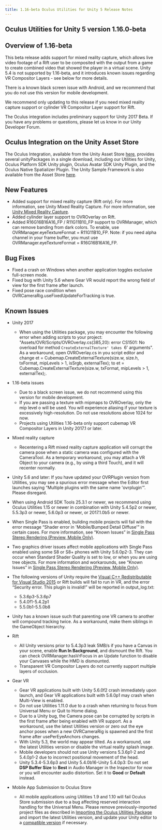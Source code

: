 ```yaml
---
title: 1.16-beta Oculus Utilities for Unity 5 Release Notes
---
```




## Oculus Utilities for Unity 5 version 1.16.0-beta

## Overview of 1.16-beta

This beta release adds support for mixed reality capture, which allows live video footage of a Rift user to be composited with the output from a game to create combined video that showed the player in a virtual scene. Unity 5.4 is not supported by 1.16-beta, and it introduces known issues regarding VR Compositor Layers - see below for more details.

There is a known black screen issue with Android, and we recommend that you do not use this version for mobile development.

We recommend only updating to this release if you need mixed reality capture support or cylinder VR Compositor Layer support for Rift.

The Oculus integration includes preliminary support for Unity 2017 Beta. If you have any problems or questions, please let us know in our Unity Developer Forum.

## Oculus Integration on the Unity Asset Store

The Oculus Integration, available from the Unity Asset Store [here](https://www.assetstore.unity3d.com/en/#!/content/82022), provides several unityPackages in a single download, including our Utilities for Unity, Oculus Platform SDK Unity plugin, Oculus Avatar SDK Unity Plugin, and the Oculus Native Spatializer Plugin. The Unity Sample Framework is also available from the Asset Store [here](https://www.assetstore.unity3d.com/en/#!/content/82503).

## New Features

* Added support for mixed reality capture (Rift only). For more information, see Unity Mixed Reality Capture. For more information, see [Unity Mixed Reality Capture](/documentation/unity/latest/concepts/unity-mrc/ "This guide describes how to add and configure mixed reality capture support for your Unity application. Mixed reality capture is supported for Rift applications only.").
* Added cylinder layer support to OVROverlay on Rift.
* Added R16G16B16A16\_FP / R11G11B10\_FP support to OVRManager, which can remove banding from dark colors. To enable, use OVRManager.eyeTextureFormat = R11G11B10\_FP. Note: if you need alpha channel in your frame buffer, you must use OVRManager.eyeTextureFormat = R16G16B16A16\_FP.


## Bug Fixes

* Fixed a crash on Windows when another application toggles exclusive full-screen mode.
* Fixed bug with Unity 5.6 where Gear VR would report the wrong field of view for the first frame after launch.
* Fixed pose race condition when OVRCameraRig.useFixedUpdateForTracking is true.


## Known Issues

* Unity 2017
	+  When using the Utilities package, you may encounter the following error when adding scripts to your project: "Assets/OVR/Scripts/OVROverlay.cs(385,20): error CS1501: No overload for method `CreateExternalTexture' takes `6' arguments". As a workaround, open OVROverlay.cs in you script editor and change et = Cubemap.CreateExternalTexture(size.w, size.h, txFormat, mipLevels &gt; 1, isSrgb, externalTex); to et = Cubemap.CreateExternalTexture(size.w, txFormat, mipLevels &gt; 1, externalTex);.
	
* 1.16-beta issues
	+ Due to a black screen issue, we do not recommend using this version for mobile development.
	+ If you are passing a texture with mipmaps to OVROverlay, only the mip level o will be used. You will experience aliasing if your texture is excessively high-resolution. Do not use resolutions above 1024 for now.
	+ Projects using Utilities 1.16-beta only support cubemap VR Compositor Layers in Unity 2017.1 or later.
	
* Mixed reality capture
	+ Recentering a Rift mixed reality capture application will corrupt the camera pose when a static camera was configured with the CameraTool. As a temporary workaround, you may attach a VR Object to your camera (e.g., by using a third Touch), and it will recenter normally.
	
* Unity 5.6 and later: If you have updated your OVRPlugin version from Utilities, you may see a spurious error message when the Editor first launches saying “Multiple plugins with the same name 'ovrplugin'”. Please disregard.
* When using Android SDK Tools 25.3.1 or newer, we recommend using Oculus Utilities 1.15 or newer in combination with Unity 5.4.5p2 or newer, 5.5.3p3 or newer, 5.6.0p3 or newer, or 2017.1.0b5 or newer.
* When Single Pass is enabled, building mobile projects will fail with the error message “Shader error in 'Mobile/Bumped Detail Diffuse'” in certain cases. For more information, see “Known Issues” in [Single Pass Stereo Rendering (Preview, Mobile Only)](/documentation/unity/latest/concepts/unity-single-pass/ "Single Pass stereo rendering is a preview rendering feature for Oculus Go and Gear VR available in Unity 5.6. If your application is CPU-bound or draw call bound, we strongly recommend using Single Pass rendering to improve performance.").
* Two graphics driver issues affect mobile applications with Single Pass enabled using some S8 or S8+ phones with Unity 5.6.0p2-3. They can occur when Standard Shader Quality is set to low, or when you are using tree objects. For more information and workarounds, see “Known Issues” in [Single Pass Stereo Rendering (Preview, Mobile Only)](/documentation/unity/latest/concepts/unity-single-pass/ "Single Pass stereo rendering is a preview rendering feature for Oculus Go and Gear VR available in Unity 5.6. If your application is CPU-bound or draw call bound, we strongly recommend using Single Pass rendering to improve performance.").
* The following versions of Unity require the [Visual C++ Redistributable for Visual Studio 2015](https://www.microsoft.com/en-us/download/details.aspx?id=48145) or Rift builds will fail to run in VR, and the error “Security error. This plugin is invalid!” will be reported in output\_log.txt:
	+ 5.3.6p3-5.3.6p7
	+ 5.4.0f1-5.4.2p1
	+ 5.5.0b1-5.5.0b8
	
* Unity has a known issue such that parenting one VR camera to another will compound tracking twice. As a workaround, make them siblings in the GameObject hierarchy.
* Rift
	+ All Unity versions prior to 5.4.3p3 leak 5MB/s if you have a Canvas in your scene, enable **Run In Background**, and dismount the Rift. You can check OVRManager.hasVrFocus in an Update function to disable your Canvases while the HMD is dismounted.
	+ Transparent VR Compositor Layers do not currently support multiple layers of occlusion.
	
* Gear VR
	+ Gear VR applications built with Unity 5.6.0f2 crash immediately upon launch, and Gear VR applications built with 5.6.0p1 may crash when Multi-View is enabled.
	+ Do not use Utilities 1.11.0 due to a crash when returning to focus from Universal Menu or Quit to Home dialog.
	+ Due to a Unity bug, the Camera pose can be corrupted by scripts in the first frame after being enabled with VR support. As a workaround, use the latest Utilities version or zero out the eye anchor poses when a new OVRCameraRig is spawned and the first frame after usePerEyeAnchors changes.
	+ With Unity 5.3, the world may appear tilted. As a workaround, use the latest Utilities version or disable the virtual reality splash image.
	+ Mobile developers should not use Unity versions 5.3.6p1-2 and 5.4.0p1-2 due to incorrect positional movement of the head.
	+ Unity 5.3.4-5.3.6p3 and Unity 5.4.0b16-Unity 5.4.0p3: Do not set **DSP Buffer Size** to **Best** in Audio Manager in the Inspector for now or you will encounter audio distortion. Set it to **Good** or **Default** instead.
	
* Mobile App Submission to Oculus Store 
	+ All mobile applications using Utilities 1.9 and 1.10 will fail Oculus Store submission due to a bug affecting reserved interaction handling for the Universal Menu. Please remove previously-imported project files as described in [Importing the Oculus Utilities Package](/documentation/unity/latest/concepts/unity-import/ "Oculus Utilities for Unity is an optional Unity Package that includes scripts, prefabs, and other resources to assist with development.") and import the latest Utilities version, and update your Unity editor to a [compatible version](/documentation/unity/latest/concepts/unity-req/ "This guide describes Unity Editor version recommendations and system requirements.") if necessary. 
	

